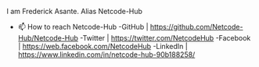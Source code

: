 I am Frederick Asante. Alias Netcode-Hub
- 📫 How to reach Netcode-Hub 
-GitHub | https://github.com/Netcode-Hub/Netcode-Hub
-Twitter | https://twitter.com/NetcodeHub
-Facebook | https://web.facebook.com/NetcodeHub
-LinkedIn | https://www.linkedin.com/in/netcode-hub-90b188258/

<!---
Netcode-Hub/Netcode-Hub is a ✨ special ✨ repository because its `README.md` (this file) appears on your GitHub profile.
You can click the Preview link to take a look at your changes.
--->

